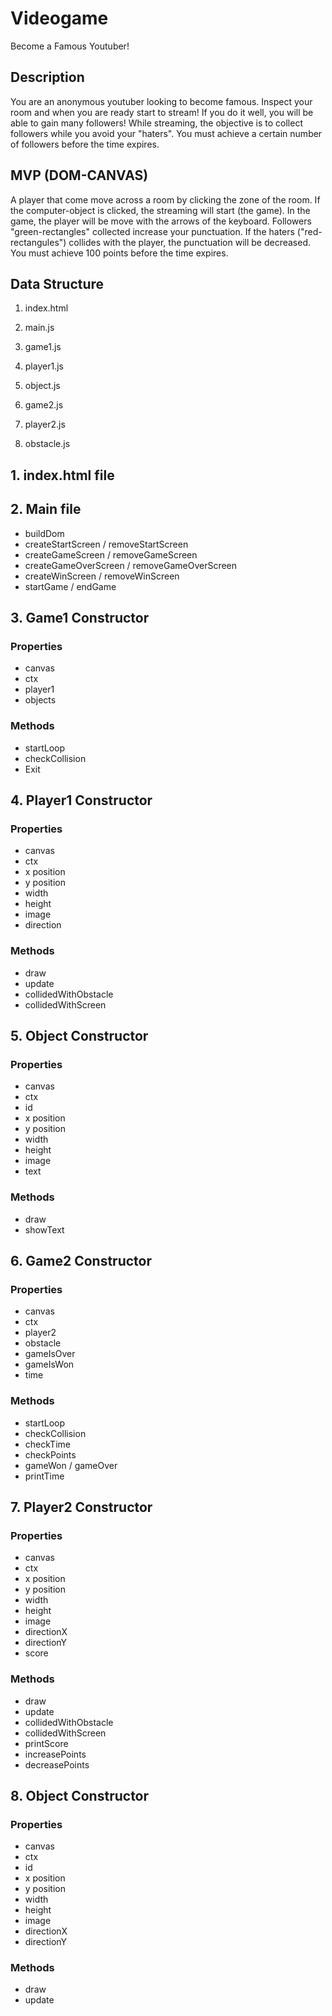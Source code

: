 # Videogame

Become a Famous Youtuber!

## Description

You are an anonymous youtuber looking to become famous. Inspect your room and when you are ready start to stream! 
If you do it well, you will be able to gain many followers!
While streaming, the objective is to collect followers while you avoid your "haters". You must achieve a certain number of followers before the time expires.

## MVP (DOM-CANVAS)

A player that come move across a room by clicking the zone of the room. If the computer-object is clicked, the streaming will start (the game).
In the game, the player will be move with the arrows of the keyboard. Followers "green-rectangles" collected increase your punctuation. 
If the haters ("red-rectangules") collides with the player, the punctuation will be decreased. You must achieve 100 points before the time expires.

## Data Structure

1. index.html

2. main.js

3. game1.js

4. player1.js

5. object.js

6. game2.js

7. player2.js

8. obstacle.js

## 1. index.html file

## 2. Main file

- buildDom
- createStartScreen / removeStartScreen
- createGameScreen / removeGameScreen
- createGameOverScreen / removeGameOverScreen
- createWinScreen / removeWinScreen
- startGame / endGame

## 3. Game1 Constructor

### Properties

- canvas
- ctx
- player1
- objects

### Methods

- startLoop
- checkCollision
- Exit

## 4. Player1 Constructor

### Properties

- canvas
- ctx
- x position
- y position
- width
- height
- image
- direction

### Methods

- draw
- update
- collidedWithObstacle
- collidedWithScreen

## 5. Object Constructor

### Properties

- canvas
- ctx
- id
- x position
- y position
- width
- height
- image
- text

### Methods

- draw
- showText

## 6. Game2 Constructor

### Properties

- canvas
- ctx
- player2
- obstacle
- gameIsOver
- gameIsWon
- time


### Methods

- startLoop
- checkCollision
- checkTime
- checkPoints
- gameWon / gameOver
- printTime


## 7. Player2 Constructor

### Properties

- canvas
- ctx
- x position
- y position
- width
- height
- image
- directionX
- directionY
- score

### Methods

- draw
- update
- collidedWithObstacle
- collidedWithScreen
- printScore
- increasePoints
- decreasePoints

## 8. Object Constructor

### Properties

- canvas
- ctx
- id
- x position
- y position
- width
- height
- image
- directionX
- directionY


### Methods

- draw
- update




